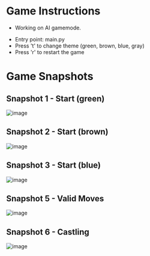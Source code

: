 # Game Instructions

* Working on AI gamemode.

- Entry point: main.py
- Press 't' to change theme (green, brown, blue, gray)
- Press 'r' to restart the game

# Game Snapshots

## Snapshot 1 - Start (green)
![image](https://github.com/kacdro/Chess-Game/assets/100469610/c5c7d6ea-92ee-4aa4-afd9-d7f449f8d930)


## Snapshot 2 - Start (brown)
![image](https://github.com/kacdro/Chess-Game/assets/100469610/a524d5e0-f1d4-46aa-90de-bf05422d9b61)

## Snapshot 3 - Start (blue)
![image](https://github.com/kacdro/Chess-Game/assets/100469610/edb25e99-57ee-4ab7-a8cc-e93210db9320)

## Snapshot 5 - Valid Moves
![image](https://github.com/kacdro/Chess-Game/assets/100469610/3b950850-1ffa-4601-a8f8-b779c7538a2d)

## Snapshot 6 - Castling
![image](https://github.com/kacdro/Chess-Game/assets/100469610/0b0eed74-4419-4bbf-b4d7-82df162642f2)

